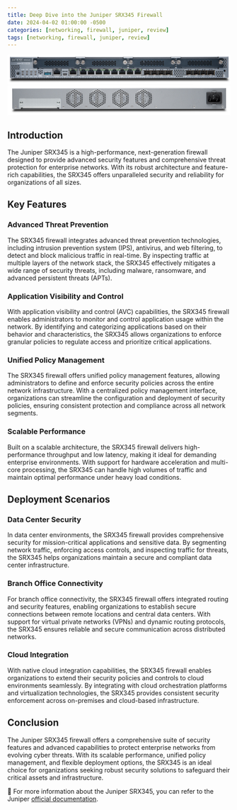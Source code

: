 ```yaml
---
title: Deep Dive into the Juniper SRX345 Firewall
date: 2024-04-02 01:00:00 -0500
categories: [networking, firewall, juniper, review]
tags: [networking, firewall, juniper, review]
---
```


![Deep Dive into the Juniper SRX345 Firewall](/assets/img/posts/2024/juniper_srx345_firewall/juniper_srx345_firewall2.jpg)
![Deep Dive into the Juniper SRX345 Firewall](/assets/img/posts/2024/juniper_srx345_firewall/juniper_srx345_firewall3.jpg)


## Introduction

The Juniper SRX345 is a high-performance, next-generation firewall designed to provide advanced security features and comprehensive threat protection for enterprise networks. With its robust architecture and feature-rich capabilities, the SRX345 offers unparalleled security and reliability for organizations of all sizes.

## Key Features

### Advanced Threat Prevention

The SRX345 firewall integrates advanced threat prevention technologies, including intrusion prevention system (IPS), antivirus, and web filtering, to detect and block malicious traffic in real-time. By inspecting traffic at multiple layers of the network stack, the SRX345 effectively mitigates a wide range of security threats, including malware, ransomware, and advanced persistent threats (APTs).

### Application Visibility and Control

With application visibility and control (AVC) capabilities, the SRX345 firewall enables administrators to monitor and control application usage within the network. By identifying and categorizing applications based on their behavior and characteristics, the SRX345 allows organizations to enforce granular policies to regulate access and prioritize critical applications.

### Unified Policy Management

The SRX345 firewall offers unified policy management features, allowing administrators to define and enforce security policies across the entire network infrastructure. With a centralized policy management interface, organizations can streamline the configuration and deployment of security policies, ensuring consistent protection and compliance across all network segments.

### Scalable Performance

Built on a scalable architecture, the SRX345 firewall delivers high-performance throughput and low latency, making it ideal for demanding enterprise environments. With support for hardware acceleration and multi-core processing, the SRX345 can handle high volumes of traffic and maintain optimal performance under heavy load conditions.

## Deployment Scenarios

### Data Center Security

In data center environments, the SRX345 firewall provides comprehensive security for mission-critical applications and sensitive data. By segmenting network traffic, enforcing access controls, and inspecting traffic for threats, the SRX345 helps organizations maintain a secure and compliant data center infrastructure.

### Branch Office Connectivity

For branch office connectivity, the SRX345 firewall offers integrated routing and security features, enabling organizations to establish secure connections between remote locations and central data centers. With support for virtual private networks (VPNs) and dynamic routing protocols, the SRX345 ensures reliable and secure communication across distributed networks.

### Cloud Integration

With native cloud integration capabilities, the SRX345 firewall enables organizations to extend their security policies and controls to cloud environments seamlessly. By integrating with cloud orchestration platforms and virtualization technologies, the SRX345 provides consistent security enforcement across on-premises and cloud-based infrastructure.

## Conclusion

The Juniper SRX345 firewall offers a comprehensive suite of security features and advanced capabilities to protect enterprise networks from evolving cyber threats. With its scalable performance, unified policy management, and flexible deployment options, the SRX345 is an ideal choice for organizations seeking robust security solutions to safeguard their critical assets and infrastructure.



📝 For more information about the Juniper SRX345, you can refer to the Juniper [official documentation](https://www.juniper.net/documentation/product/us/en/srx345/).
